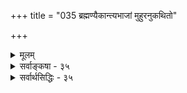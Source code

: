+++
title = "035 ब्रह्मण्यैकान्त्यभाजां मुहुरनुकथितो"

+++
<details><summary>मूलम्</summary>

ब्रह्मण्यैकान्त्यभाजां मुहुरनुकथितो मोक्षधर्मेऽपवर्गस्तस्मान्नानाऽमरेज्या न भवति परभक्त्यङ्गमित्यप्ययुक्तम् ।  
ऐन्द्रीप्रातर्दनादिप्रथितनयविदामन्तरात्मैकलक्ष्येष्वग्नीन्द्रादिप्रयोगेष्वखिलमपि विभुः कर्म भुङ्क्ते स एकः ॥ ३५ ॥
</details>

<details><summary>सर्वाङ्कषा - ३५</summary>

। 

। 

आस्तिकेष्वेव निरुपपदधर्मपदवाच्यानां वर्णाश्रमधर्माणां मोक्षविरोधित्वं मन्यमानौ द्वौ स्तःब्रह्मविवर्तवादी, वीरवैष्णवश्च । तयोः ब्रह्मविवर्तवादिमतं तत्सिद्धान्तनिरसनादेव निरस्तप्रायम् । अवशिष्टमपि निरस्यतेऽनुपदम् । मध्ये केवलपाञ्चरात्रिकाः केचनात्मानं विष्ण्वैकान्तिनं मन्यमानाः वर्णाश्रमधर्माणां नानादेवताराधनगर्भत्वात् विष्ण्वैकान्तभक्तस्य स्वरूपविरोधित्वं मन्यन्ते । ‘सर्वधर्मान् परित्यज्य' (गी.18-66) इत्यत्र च भाष्यानुक्तोऽपि वर्णाश्रमधर्माणां स्वरूपत एवं त्यागो विवक्षितः, सङ्कोचे मानाभावादिति वदन्ति । तदेतन्निराकरोतिब्रह्मणीत्यादिना । **मोक्षधर्मे** = श्रीमतो महाभारतस्य शान्तिपर्वान्तर्गते मोक्षधर्मप्रकरणे पाञ्चरात्रसंमतवैष्णवधर्मनिरूपणप्रसङ्गे, **ब्रह्मणि** = ब्रह्मपदवाच्ये श्रीविष्णौ **ऐकान्त्यभाजाम्** = एकनिष्ठावताम् **अपवर्गःः** = मोक्षः **मुहुः** = पुनः पुनः **अनुकथितः** =विस्तरेणाभिहितः । तस्मात् **नानामरेज्या** = विष्णुव्यतिरिक्ताग्नीन्द्रादिनानादेवतापूजनम् **परभक्त्यङ्गम्** =मोक्षसाधनभूतायाः परभक्तेरङ्गम् न **भवति** = न भवितुमर्हति । अतश्च 'कर्माङ्गकात् ज्ञानान्मोक्षः’ इत्यत्र कर्मणि न वर्णाश्रमधर्मा विवक्षिताः, किन्तु पाञ्चरात्रादिवैष्णवशास्त्रोक्ता एव धर्मा विवक्षिताः ॥ 

अयमाशयः - भारतीयानां परमं प्रमाणं वेदाः । वेदास्सर्वेऽपि विष्णुपारम्यपराः । 'वैदैश्च सर्वैरहमेव वेद्य : ' ( गी. 15-15 ) इति स्वयमेवाह भगवान् । अयमर्थस्समनन्तरसरे विस्तरेण विचार्यते । वेदादनन्तरं अवतीर्णा : इतिहासपुराणानि आगमाश्च । इतिहासौ तु सर्वप्रसिद्धौ श्रीमद्रामायणम्, श्रीमन्महाभारतं च । द्वयमपि विष्णुपारम्यपरमेव । पाञ्चरात्रं तु वैष्णवानां परमं प्रमाणम् । आगमेषु च ' ब्रह्माणं शितिकण्ठं च याश्चान्या देवताः स्मृताः । प्रतिबुद्धा न सेवन्ते यस्मात्परिमितं फलम् ॥' ( म.भा.मो. 350-36) इति विष्णुभक्तानां प्रतिबुद्धत्वम्, अत एवेतरदेवताभक्तानामप्रतिबुद्धत्वं च प्रतिपादितम् । अत एव ' श्वपचोऽपि महीपाल विष्णुभक्तो द्विजाधिकः । विष्णुभक्तिविहीनस्तु विप्रोऽपि श्वपचाधमः ॥' (पाञ्चरात्र) इत्यादिभिः बहुभिः प्रमाणैः वैष्णवत्वस्य ब्राह्मण्यापेक्षयाप्युत्कृष्टत्वं प्रतिपादितम् । अत एव वैदिकेभ्यः वर्णाश्रमधर्मेभ्यः, आगमप्रोक्ता वैष्णवधर्मा एव श्रेष्ठाः ॥ 

ते च भक्ताः चतुर्विधाः आर्तः, अर्थार्थी, जिज्ञासुः, ज्ञानी चेति । **आर्तः** = दुःखपीडितः, तत्परिहारापेक्षी । **अर्थार्थी** = नूतनफलापेक्षी । **जिज्ञासुः** = आत्मस्वरूपावाप्तीच्छः । **ज्ञानी** = परमात्मनि निरतिशय- 

B. 

[[237]] 

ऐन्द्रीप्रातर्दनादिप्रथितनयविदामन्तरात्मैकलक्ष्ये- 

ष्वग्रीन्द्रादिप्रयोगेष्वखिलमपि विभुः कर्म भुङ्गे स एकः ॥35॥ 

 

प्रेमवान् । आद्यास्त्रयः एकान्तिनः, चतुर्थस्तु परमैकान्ती । **एकान्ती** =एकदेवतानिष्ठः, अथापि तदैव न मुमुक्षुः । यथा बालाः स्वाभिमतं फलं स्वपितुः सकाशात् प्राप्नुवन्ति ; यथा वा सती स्वाभिमतं वस्त्राभरणादिकं स्वपत्युस्सकाशादेव प्राप्नोति, न त्वन्यपुरुषात्, तथा वर्तमानाः एकान्तिनः । परमैकान्तिनस्तु प्रौढाः परमात्मप्राप्तिमात्रेच्छवः । 'ज्ञानी तु परमैकान्ती तदायत्तात्मजीवनः । तत्संश्लेषवियोगैकसुखदुःखस्तदेकधीः' (गी.सं.29) इत्यादिकं भगवद्यामुनाचार्यैरभिहितमत्रानुसंधेयम् । एवञ्चैते विष्णुभक्ताः सतीन्यायनिष्ठाः नारायणादन्यं देवं मनसापि यतो न स्मरन्ति, अत एव वैदिककर्माणि अग्निीन्द्रादिदेवतापूजारूपाणि त्याज्यानि, पाञ्चरात्रोक्तवैष्णवधर्मेष्वेवादरः । तदेतत्संग्रहेणोक्तं ब्रह्मणीत्यादिना । **परभक्तिः** =मोक्षसाधनभक्तिः 'समस्सर्वेषु भूतेषु मद्भक्तिं लभते पराम्' ( गी. 18-54) इत्यादावुक्ता । एकान्तिनस्तु भक्ताः, 'चतुर्विधा भजन्ते मां जनाः' (गी. 7-16) इत्यत्रोक्ताः आद्यास्त्रयः । परमैकान्तिनस्तु परभक्तिनिष्ठाः तत्रैवोक्ताः चतुर्थाः 'ज्ञानी' पदवाच्याः । इयं परभक्तिः अभिवृद्धा परज्ञानावस्थाम्, परमभक्त्यवस्थां च प्राप्नोति । भक्तेः परा काष्ठा गद्यग्रन्थे भगवद्रामानुजैः प्रोक्ता । एतादृशानां परभक्तिनिष्ठानां वर्णाश्रमधर्माः स्वरूपविरुद्धत्वात् त्याज्या इति भावः ॥ 



एतन्निराकरोति - इत्यप्ययुक्तमिति । एतादृशवादः श्रुतिविरुद्धत्वादयुक्तः । कुत इत्यत्र - ऐन्द्री - त्यादि । ऐन्द्रीप्रातर्दनादिरूपाः प्रथिताः प्रसिद्धाः **नयाः** = न्यायाः तद्विदाम् ये अग्नीन्द्रादिप्रयोगाः, तेषु **अन्तरात्मैकलक्ष्येषु** = तत्तदन्तरात्मभूतपरमात्मैकबोधनपरेषु सत्सु अखिलमपि कर्म **विभुः** = सर्वान्तरात्मा स एक एव भुङ्क्ते । अतः ब्रह्मविदामाशयापरिज्ञानात् भ्रान्तानां तादृशाः वादाः मुमुक्षुभिः नादरणीयाः ॥ 

'आकाशात्पतितं तोयं यथा गच्छति सागरम् । सर्वदेवनमस्कारः केशवं प्रति गच्छति ॥' 'अहं हि सर्वयज्ञानां भोक्ता च प्रभुरेव च । न तु मामभिजानन्ति तत्त्वेनात यवन्ति ते ॥ ' ( गी. 9-24 ) इत्यादिना सर्वकर्मसमाराध्यः स एक एव भगवानिति स्पष्टं प्रतिपादितम् । अत एव अग्नीन्द्रादिशब्दा अपि परमात्मवाचकास्समर्थिताः । तेषां परमात्मपरत्वं च प्रकारद्वयेन निरूपितम् । एकः प्रकारः 'साक्षादप्यविरोधं जैमिनिः' ( ब्र. सू. 1-2-7 ) इत्युक्तः । अन्यस्तु 'शास्त्रदृष्ट्या तूपदेशः ' ( ब्र.सू. 1-1-31 ) इत्युक्तः । आद्यो यथा - ' कदाचन स्तरीरसि नेन्द्र सच्चसि दाशुषे' (यजु. 1-4-23 ) इति मन्त्रः पठ्यते । हे इन्द्र ! त्वं **कदाचन** = कदाचिदपि स्तरी : - हिंसकः न असि । प्रत्युत **दाशुषे** = दानशीलाय यजमानाय **सच्चसि** = प्रीतिमानसि इति तस्यार्थः । अत्र 'इन्द्र' इति संबोधनादयं मन्त्रः यथाश्रुतरीत्या इन्द्रोपस्थाने विनियोज्यः । परन्तु 'कदाचन स्तरीरसीत्यैन्द्रया गार्हपत्यमुपतिष्ठते' इति गार्हपत्याग्नेरुपस्थाने विनियुक्तः । अतः 'इदि परमैश्वर्ये ' इति धातोर्निष्पन्नस्येन्द्रपदस्य योगव्युत्पत्या परमैश्वर्य संपन्नवाचित्वात् गार्हपत्याग्निरेव प्रशंसार्थम् 

 

[[238]] 

1 

'इन्द्र' इति संबोध्यत इति निर्णीतं पूर्वमीमासायाम् । अयमेव ऐन्द्रीन्यायः । द्वितीयस्तु प्रतर्दनो नाम इन्द्रस्य दासः । तत्सेवया प्रसन्नः इन्द्रः 'वरं वृणीष्व किञ्चित्' इत्यवदत् । प्रतर्दनस्तु 'मह्यं यत् हिततमं भवेत्, तत् त्वमेव देहि' इत्यवदत् । तेन पुनः प्रसन्नः इन्द्रः ' तर्हि मामेव ‘अमृतम्' इत्युपास्स्व' इत्यब्रवीत् (कौ. 3-1) । इन्द्रः आत्मानममृतं कथं वदेत् । परमात्मा एक एव किलामृतः, ‘अन्तर्याम्यमृतः” इति श्रवणात् इति संशयः । परमात्मनः सर्वशरीरित्वात्, 'अहम्' इति प्रत्यवमर्शनस्य परमात्मनि पर्यवसानात्, ‘माम्' इति स्वान्तर्यामिणं परमात्मानमेव निर्दिश्य तथावददिन्द्रः । एतादृशदर्शस्य ' शास्त्रदृष्टिः' इति व्यपदेशः । पामराणाम् अहम् इत्यनुभवः शरीरविषयकः । शरीरातिरिक्तात्मज्ञानिनां तु 'अहम्' इति निर्देशः शरीरान्तर्वर्त्तिजीवविषयकः । जीवान्तर्यामिपरमात्मज्ञानवतां तु 'अहम्' इति निर्देशः स्वात्मनोऽपि परमात्मशरीरत्वेन स्वान्तर्वर्तिपरमात्मविषयक इत्यर्थः । प्रत्यक्त्वानुभवस्य परमात्मैव पर्यवसानभूमिरिति भूमाधिकरणे (श्री. भा. 1-3-8) प्रतिपादितम् । अतः चिदचिद्वाचिनः सर्वेऽपि शब्दाः ज्ञानिनां दृष्ट्या परमात्मवाचका इत्ययमेव प्रातर्दनन्यायः । स च उत्तरमीमांसायां (ब्र.सू. 1-1-31 ) प्रतिपादितः । अतश्चेन्द्रः 'मामुपास्व' इति स्वशरीरकपरमात्मोपासनमेवोपादिशदित्यर्थः ॥ 

एवञ्च यत्र योगव्युत्पत्या परमात्मप्रतिपादने विरुद्धं लिङ्गं न दृश्यते, तत्र ऐन्द्रीन्यायः । तत्र प्रतीयमानं अहिंसकत्वादि इन्द्रे, गार्हपत्ये च समानम् । अतः इन्द्रः तत्र गार्हपत्याग्निः । यत्र तु परमात्मपरत्वे विरुद्धं लिङ्गमुपलभ्यते, तत्र तत्तच्छरीरकपरमात्माभिधानं तैस्तैश्शब्दैरिति प्रातर्दनन्यायः । कौषितकीब्राह्मणगतायां प्रतर्दनविद्यायां त्वाष्ट्रहननादीनाम् इन्द्रः साधारणलिङ्गानां दर्शनेन, इन्द्रपदं न साक्षात्परमात्मवाचकम् किन्तु इन्द्रशरीरकपरमात्मवाचकम् । 'प्रातर्दनादि' इत्यादिपदेन विभवावतारा ग्राह्याः । वसुदेवसूनुस्सन् श्रीकृष्णः 'इमं विवस्वते योगं प्रोक्तवानहम्' ( गी. 4 - 1 ) इति खलु वदति । अत एव किलार्जुनः पृच्छति - 'अवरं भवतो जन्म परं जन्म विवस्वतः । कथमेतद्विजानीयां त्वमादौ प्रोक्तवानिति' ॥ इति । अत्र पूर्वश्लोके 'अहम्' इति निर्देशः दृश्यमानशरीरविशिष्टपरः । अत एतादृशापरिपकबुद्धिमूलकशङ्काभिः शास्त्रोल्लङ्घनं प्रत्यवायावहमेव भवेत् । किं बहुना ! परमैकान्तिनामादर्शमूलपुरुषः प्रपन्नजनकूटस्थः श्रीशठकोपसूरिः 'मुनिये ! नान्मुगने ! मुक्कण्णप्प !' इति पदैः परमात्मानमाह्वयति किल! **मुनिः** = नारायणः, **नान्मुगः** = चतुर्मुखः, **मुक्कण्णप्पः** = त्रिनेत्रः । यद्यपि तानि पदानि उक्तन्यायेन तत्तदन्तर्यामिपराणि व्याख्यातानि तथापि किमर्थमयं क्लेशः । तानि पदानि वर्जितुं शक्यानि किल। अथापि कुतः प्रोक्तानि? ते तु महाज्ञानिनः एतानि पदानि परमात्मपर्यवसितानीति स्पष्टं जानन्ति । वयं किलाज्ञतमाः कथं देवतान्तरवाचीनि पदान्युच्चारयेम ? इति चेत्, सत्यम्; अज्ञतमत्वादेवात्यन्तजागरूकैभवितव्यम्, न स्वैरैरिति असकृद्वक्तव्यम् । 'तस्माच्छास्त्रं प्रमाणं ते कार्याकार्यव्यवस्थितौ ' ( गी. 17-24) इति खल्वाह भगवान् । शास्त्रं खलु परमं चक्षुर्विवेकिनाम् । तस्मादाज्ञानोदयं शास्त्रमनुवर्तितव्यमेव ॥ 

यत्क्तं ब्राह्मण्यापेक्षया वैष्णवत्वं श्रेष्ठमित्यादि; तत्तु तथैव । परन्तु ब्राह्मण्यं हि द्विविधम् - मुख्यम्, गौणञ्च । मुख्यं तु जन्मकृतम्, गौणं तु गुणकृतम् । अनयोर्मध्ये गौणं ब्राह्मण्यमेव **मुख्यापेक्षया** = 

1 

[[239]] 

 

केवलजन्मकृतब्रह्मण्यापेक्षया श्रेष्ठम् । मुख्यं ब्राह्मण्यमपि गौणब्राह्मण्यप्राप्त्यर्थमेव । वैष्णवत्वं तु केवलं गौणमेव, न तु जन्मसिद्धं मुख्यं वैष्णवत्वमस्ति । वैष्णवदीक्षाविहीनस्य वैष्णवत्वं तु नास्त्येव । ब्राह्मणस्य पुत्रः ब्राह्मण इत्येव शास्त्रम् । उपनयनसंस्कारेण गौणब्राह्मण्यप्राप्त्यर्थसाधनानुष्ठानार्हता तस्य भवति । अतस्तस्य द्वितीयजन्मत्वेन, द्विजपदेन च व्यवहारः । अतो द्विजत्वं स्वतपसैव लभ्यम् । न तु दीक्षादिकर्मलभ्यम् । उपनयनसंस्कारः न वैष्णवदीक्षातुल्यः । अब्राह्मणानामपि हि वैष्णवदीक्षायामस्त्यधिकारः । उपनयनसंस्कारस्तु नास्त्यब्राह्मणानाम् ॥ 

ननु ! छान्दोग्योपनिषदि सत्यकाम जाबालोपाख्याने अब्राह्मणस्यापि जाबालस्य गौतमेनोपनयनसंस्कारः कृत इति श्रूयते । अतोऽब्राह्मणानामप्यासीदुपनयनसंस्कार इति वैष्णवदीक्षातुल्यमेवोपनयनमपीति चेत्, नैवम्– जाबालस्य ब्राह्मणजन्यत्वरूपं मुख्यं ब्राह्मण्यमासीदिति ज्ञात्वैव गौतमेन स उपनीत इत्येव तत्र श्रूयते 'नैतदब्राह्मणो वक्तुमर्हति' (छां. 4-4-5) इति । मात्रा जाबाल्या पूर्वं तथा नोक्तं किलेति चेत् ; सत्यम् । सा तु न ज्ञातवती । गुरुस्तु ज्ञातुं शक्तोऽभूत् । तदानीन्तनसमाजपद्धत्यादिविषये गुरूणां दिव्याध्यात्मशक्तिविषये च बहु वक्तव्यम् । परन्त्वप्रकृतमत्र । अब्राह्मण उपनीत इति तु सत्यदूरम् ॥ 

नन्वथापि महाभारते प्रसिद्धे यक्षप्रश्ने 'जन्मना जायते शूद्रः कर्मणा जायते द्विजः । ' ( वन. ) इति स्पष्टं शूद्राणामपि कर्मणा द्विजत्वमुच्यते किलेति चेत्; तत्र प्रश्नस्य गौणब्राह्मण्यविषयकत्वेन, उत्तरस्यापि तद्विषयकत्वेन विरोधाभावात् । न च ' चातुर्वर्ण्य मया सृष्टं गुणकर्मविभागशः ' ( गी. 4-13) इति गुणकर्मानुरोधेनैव चातुर्वर्ण्याभिधानात्, जन्मना ब्राह्मण्यं कथं भवेदिति वाच्यम्, तत्र गुणपदस्य सत्त्वादिगुणपरत्वेन तेषामतीन्द्रियत्वेन सर्वज्ञपरमात्मन एव तद्ज्ञानसंभवात् । सत्त्वगुणप्रधानो ब्राह्मणः, सत्त्वमिश्ररजोगुणप्रधानो क्षत्रियः, तमोमिश्ररजोगुणप्रधानः वैश्यः, तमोगुणप्रधानो शूद्रः इति व्यवस्था च वर्णिता । अन्यथा जातिसाङ्कर्यं वर्णयितुं कथं शक्यम् ? न च वर्णसाङ्कर्यमेव विवक्षितम्, न तु जातिसाङ्कर्यमिति शङ्कयम्; 'उत्साद्यन्ते जातिधर्माः' (गी. 1-43 ) इति जातिधर्मस्यैव तत्राभिधानात् । न च ' वर्णाश्रमाः' इत्येवाभिधानात् ब्राह्मण्यादिकं वर्ण एव, न तु जातिरिति वाच्यम्; ब्राह्मण्यस्य सृष्टेः परमविकासरूपत्वेन जातिरूपब्राह्मण्यस्यापि सृष्टिविज्ञानाधीनत्वेन निरसितुमशक्यत्वात् । अतः वर्णरूपं जातिरूपं चेति द्विविधं ब्राह्मण्यम् । तत्र जातिरूपब्राह्मण्यपेक्षया वर्णरूपं ब्राह्मण्यमेव श्रेष्ठम् ॥ 

एवं जातिरूपब्राह्मण्यापेक्षया वैष्णवत्वं श्रेष्ठम्, यतः वैष्णवत्वं गुणकृतमेकविधमेव न तु जन्मकृतं वैष्णवत्वं किञ्चिदस्ति । कुत इति चेत्, वैष्णवत्वं हि मतप्रयुक्तम् । मतिविषयो हि 'मतम्' इत्युच्यते । यः विष्णुमेव सर्वोत्तमं मन्यते स हि वैष्णवः वैष्णवदीक्षार्हः । नैवं ब्राह्मण्यं स्वेच्छया येन केनापि संपादयितुं शक्यम् । यतः ब्राह्मण्यं प्रकृतेर्विकासस्य फलम् ; ब्रह्मदर्शनप्रयोज्यम् । वैष्णवत्वं तु बुद्धेर्विकासस्य फलम् । अतः वैष्णवत्वस्य स्थानं बुद्धिः, ब्राह्मण्यस्य स्थानं तु प्रकृतिः, प्रकृतिसंसृष्टश्चेतनो वा । बुद्धेः परिवर्तनं शक्यम्, न तु प्रकृतेः, तस्याव्यक्तत्वात् । अधिकं त्वद्रव्यसरे (श्ले.. 118) भविष्यति ॥ 

लिख 

तत्त्वमुक्ताकलाप 

[[240]] 

। 

सारतस्तु–वैष्णवत्वमाधिदैविकक्षेत्रसंबन्धि । ब्राह्मण्यं तु आध्यात्मिकक्षेत्रसंबन्धि । आधिभौतिकम्, आधिदैविकम्, आध्यात्मिकमिति क्षेत्रं त्रेधा विभक्तम्, उत्तरोत्तरविकासरूपञ्च । सर्वस्यापि पर्यवसानमाध्यात्मिक एव । अत एव शुद्धं वैष्णवत्वमपि आध्यात्मिकविकासस्य पूर्वावस्थारूपम् । सर्वमिदं केवलसांकेतिकं यदा जातम्, अत एवेतोऽप्यधिकं दुर्ज्ञेयमेव मानवानामद्य ॥ 

समीकरोतु सकलं धर्मदेवो जगद्गुरुः । सर्वलोकहितायाद्य सर्वभूतसुखाय च ॥ 

ननु वैखानसानां वैष्णवत्वमपि जन्मकृतमुच्यते; तत्कथमिति चेत्; अत्रेदमवधेयम् - ‘यद्यस्मादुद्भवति, तत् तत्रैव तिष्ठेत, अन्ते तत्रैव लीयेत' इति सृष्टेर्नियमः । यथा - मृद उत्पन्नो घटः मृद्येव तिष्ठति, अन्ते मृद्येव लीयते । अतः मृदेव घटस्योपादानमुच्यते । एवम् ' यतो वा इमानि भूतानि जायन्ते । येन जातानि जीवन्ति । यत्प्रयन्त्यभिसंविशन्ति । तद्विजिज्ञासस्व । तद्ब्रह्मेति' (तै.भृ.1) इति जगत्सर्वं ब्रह्मणः सकाशादुत्पन्नम्, तत्रैव स्थितम्, अन्ते तत्रैव लीनं च भवति । एवं जन्मस्थितिलयाधारत्वमेवोपादानत्वमुच्यते । एतादृशं जगदुपादानभूतं वस्त्वेव ब्रह्मेत्युच्यते । एवं तत्तत्कार्योपयोगिसंकल्पाश्रयः निमित्तकारणमुच्यते । यथा मृदः घटरूपेण परिणामोपयोगिसंकल्पवान् कुलालः घटस्य निमित्तकारणमुच्यते । एतादृशजगन्निमित्तोपादानभूताद्ब्रह्मणस्सकाशादेव बीजाद्वृक्ष इवेदं जगदाविर्भवति । बीजात् अंकुरादिक्रमेण विकासस्यावधिः पुनर्वृक्षे फले बीजमेव । एवं 'बीजाद्वीजम्' एकं चक्रं परिवर्तितं भवति । ब्रह्मणस्सकाशादाविर्भूता जीवा अपि एवं 'प्रजायन्ते तत्र चैवापियन्ति' (मु.2-1-1) इत्युक्तपूर्णलयस्याव्यवहितपूर्वावस्था जीवस्य 'ब्राह्मण्यम्' उच्यते । अत एव 'ब्रह्म ब्राह्मण आत्मना ' (तै. ब्रा.) इति ब्रह्मब्राह्मणयोः ऐक्यमुच्यते । नात्र स्वरूपैक्यं भवितुर्महति, उभयोः प्रत्येकं निर्देशात्; किन्तु साधर्म्यप्रयुक्तमैक्यम् । ब्राह्मणः ब्रह्मणः प्रतिनिधिरित्यर्थः । इयमेवावस्था ब्रह्मर्षित्वावस्था, सृष्टेर्विकासेऽन्तिमावस्था । तत्राप्यवान्तरविकासास्सन्त्येव । ब्राह्मणब्राह्मणः, ब्राह्मणक्षत्रिय इत्यादिरूपेण । एतादृशब्राह्मण्यप्राप्तिरेव मानवजन्मनः परममुद्देश्यम् ॥ 

DE 

'उद्धरेदात्मनात्मानम्' (गी. 6 - 5 ) इत्युक्तरीत्या साधनीयं ब्राह्मण्यं तपसा प्राप्तुं यदा स्वयं न शक्नोति जीवः, तदा आत्मनः कक्ष्यातोऽवरुह्य देवतानुग्रहेण तत्स्थानं प्राप्तव्यं भवति । देवतासु श्रीविष्णुरेवैतेषामनुग्राहकः । अत एव श्रीविष्णोरवतारं श्रीकृष्णम् 'ब्रह्मण्यदेवः' इति महाभारतं श्रीभागवतं च बहुधा वर्णयति । 'ब्रह्मण्यो देवकीपुत्रः' (नारा. अ. 4 ) इति श्रुतिरपि । ननु तर्हि परमेश्वरपुत्रस्य 'सुब्रह्मण्यः ' इति निर्देशात् स एव श्रीकृष्णादपि श्रेष्ठः स्यादिति चेत्, 'सुब्रह्मण्याह्वानम्' इति श्रौतप्रक्रिया स्मर्यताम् । विचारयाम इदं सर्वं समयान्तरे । किं बहुना ! श्रीशङ्कराचार्या अपि 'योगिनामपि सर्वेषाम् ' ( गी. 6-47 ) इत्यत्र, ‘रुद्राद्युपासकापेक्षया श्रीविष्णूपासक एव श्रेष्ठः' इति भाषन्ते स्म । गीतायां ईश्वरपदम् 'ईशनशीलो नारायणाख्यः' इत्येव व्याचख्युः । अत एव मोक्षाश्रमिभिस्सर्वैरपि नारायणस्मरणमेव कर्तव्यमभिधीयते । अतः आधिदैविककक्ष्यायां वैष्णवत्वमेव पराकाष्ठा । अतश्चाधिदैविकमार्गस्यादिमो मार्गो वैखानसमार्गः । 

[[241]] 

[सात्त्विकत्यागस्वरूपम् ] 

[[106]]. 

त्यागत्रैविध्यमुक्त्वा स्वमतमिह जगौ सात्त्विकं त्यागमीशः 

 

तस्मात् वर्णाश्रमादित्यजनमपदृशां तामसं मोहमूलम् । 

तस्य श्रौतत्वादितरैस्तदाश्रयणमशक्यमिति दृष्ट्यैवानन्तरं पाञ्चरात्रतन्त्रमवतीर्णम् । आध्यात्मिककक्ष्यायां तु ब्राह्मण्यमेव पराकाष्ठा । विस्तरस्तु ईश्वरसरे ॥ 

1 

अतः गुणकृतब्राह्मण्यस्य सृष्टेर्विकासरूपत्वात् जन्मसिद्धमपि ब्राह्मण्यं भवितुमर्हति । वैष्णवत्वं तु मतिकृतमिति, तत्रैव समाप्त्या, सृष्टौ तस्यान्वयो न भवेत् । एवं च तादृशं वैष्णवत्वं जीवगतमेव भवेत्, न त्वात्मगतम्, आत्मनः बुद्ध्यतीतत्वात् । यद्यपि ब्राह्मण्यमपि तादृशमेव जन्मकृतम् । आत्मनि जातेरभावात् । अथापि वर्णरूपं ब्राह्मण्यं त्वात्मन एव, तस्य विकासरूपत्वात् । धर्मतो वा स्वरूपतो वात्मनो विकासात् । अत एव 'ब्रह्म ब्राह्मण आत्मना' इत्युक्तिः । अतः ब्राह्मण्यवैष्णवत्वयोः स्वरूपं यथावदवगन्तव्यम् । एतेनैव शैवैकदेशिनः केऽपि पाशुपतागमप्रामाण्यवादिनोऽपि दत्तोत्तराः । तत्त्वभूमौ विष्णु पदस्थाने 'शिव' पदयोजनमेवैषां विशेषः । अधिकं प्रकरणान्तरे द्रष्टव्यम् ॥ ३५ ॥
</details>


<details><summary>सर्वार्थसिद्धिः - ३५</summary>

ब्रह्मण्यैकान्त्यभाजां मुहुरनुकथितो मोक्षधर्मेऽपवर्ग-  
स्तस्मान्नानाऽमरेज्या न भवति परभक्त्यङ्गमित्यप्ययुक्तम् ।  
ऐन्द्रीप्रातर्दनादिप्रथितनयविदामन्तरात्मैकलक्ष्ये-  
ष्वग्नीन्द्रादिप्रयोगेष्वखिलमपि विभुः कर्म भुङ्क्ते स एकः ॥ ३५ ॥  
वर्णाश्रमधर्माणामङ्गित्वाभिमतविद्याविरुद्धत्वमाशङ्क्य परिहरति - ब्रह्मणीति ॥ ऐकान्त्यभाजाम् - अनन्यदेवताकानामित्यर्थः । 'तेषामेकान्तिनः श्रेष्ठास्ते चैवानन्यदेवताः' इति स्थापनात् । तत्रैव च 'प्रतिबुद्धस्तु मोक्षभाक्' इति नियम्यते । 'ब्रह्माणम्' इत्यारभ्य, 'प्रतिबुद्धा न सेवन्ते' इत्यन्तेन चैतत्सिद्धम् । यागादयस्त्वग्नीन्द्रादिनानादेवताकाः । अङ्गाङ्गिविरोधे च न्याय्योऽङ्गत्याग इति, एतदपि न युक्तम्, कुत इत्यत्राग्न्यादिशब्दानां ब्रह्मणि वृत्तिद्वयेन विरोधं परिहरति - ऐन्द्रीति । यथा 'ऐन्द्या गार्हपत्यमुपतिष्ठते' इति विनियोगादिन्द्रशब्दः कयाचिद्वृत्त्या गार्हपत्यार्थः । एवं 'स्वकर्मणा तमभ्यर्च्य' इत्यादिभिस्तत्तद्देवताशब्दानां क्वचिदवयवशक्त्या ब्रह्मणि वृत्तिः, क्वचित्तु प्रतर्दनविद्योक्तन्यायेन प्रसिद्धचिदचिल्लिङ्गानन्यथासिद्धौ तत्तद्विशिष्टविश्रान्तिरिति अग्न्यादिशब्दानामन्तरात्मविषयतया प्रतिबुद्धैः प्रयोगादेक एव सर्वकर्मसमाराध्यः । ऐकान्त्यं च तेषामक्षतम् । अव्यवहितार्चने लभ्ये किं व्यवहितेनेति चेन्न -अधिकारव्यवस्थितेरक्षोभ्यत्वादिति ॥ ३५ ॥ इति वर्णाश्रमधर्माणामैकान्त्यविरोधपरिहारः ॥
</details>
